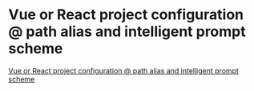 # Vue or React project configuration @ path alias and intelligent prompt scheme
[Vue or React project configuration @ path alias and intelligent prompt scheme](https://aiwithcloud.com/2022/09/15/vue_or_react_project_configuration__path_alias_and_intelligent_prompt_scheme/)